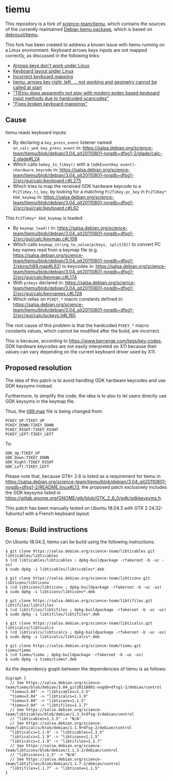 # tiemu

This repository is a fork of [science-team/tiemu](https://salsa.debian.org/science-team/tiemu), which contains the sources of the currently maintained [Debian tiemu package](https://packages.debian.org/buster/tiemu), which is based on [debrouxl/tiemu](https://github.com/debrouxl/tiemu/tree/12284cfc461f325848d0405b5a95fdbd6bba0f8b/tiemu/trunk).

This fork has been created to address a known issue with tiemu running on a Linux environment: Keyboard arrows keys inputs are not mapped correctly, as discussed in the following links:

* [Arrows keys don't work under Linux](https://sourceforge.net/p/gtktiemu/bugs/87)
* [Keyboard layout under Linux](https://sourceforge.net/p/gtktiemu/bugs/66)
* [Incorrect keyboard mapping](https://bugs.launchpad.net/ubuntu/+source/tiemu/+bug/373767)
* [tiemu: arrows key right, left, ... not working and geometry cannot be called at start](https://bugs.debian.org/cgi-bin/bugreport.cgi?bug=610554)
* ["TIEmu does apparently not play with modern evdev based keyboard input methods due to hardcoded scancodes"](https://aur.archlinux.org/packages/tiemu/#comment-640644)
* ["Fixes broken keyboard mappings"](https://github.com/wyatt8740/tiemu3-linux-fixes)

## Cause

tiemu reads keyboard inputs:

* By declaring a `key_press_event` listener named `on_calc_wnd_key_press_event` in: https://salsa.debian.org/science-team/tiemu/blob/debian/3.04_git20110801-nogdb+dfsg1-2/glade/calc-2.glade#L24
* Which calls `hwkey_to_tikey()` with a `(GdkEventKey event)->hardware_keycode` in: https://salsa.debian.org/science-team/tiemu/blob/debian/3.04_git20110801-nogdb+dfsg1-2/src/gui/calc/keyboard.c#L275
* Which tries to map the received GDK hardware keycode to a `Pc2TiKey.ti_key`, by looking for a matching `Pc2TiKey.pc_key` in `Pc2TiKey* kbd_keymap` in: https://salsa.debian.org/science-team/tiemu/blob/debian/3.04_git20110801-nogdb+dfsg1-2/src/gui/calc/keyboard.c#L62

This `Pc2TiKey* kbd_keymap` is loaded:

* By `keymap_load()` in: https://salsa.debian.org/science-team/tiemu/blob/debian/3.04_git20110801-nogdb+dfsg1-2/src/gui/calc/keymap.c#L108
* Which calls `keymap_string_to_value(pckeys, split[0])` to convert PC key names read from a keymap file (e.g. https://salsa.debian.org/science-team/tiemu/blob/debian/3.04_git20110801-nogdb+dfsg1-2/skins/ti89.map#L62) to keycodes in: https://salsa.debian.org/science-team/tiemu/blob/debian/3.04_git20110801-nogdb+dfsg1-2/src/gui/calc/keymap.c#L174
* With `pckeys` declared in: https://salsa.debian.org/science-team/tiemu/blob/debian/3.04_git20110801-nogdb+dfsg1-2/src/gui/calc/keynames.c#L128
* Which relies on `PCKEY_*` macro constants defined in: https://salsa.debian.org/science-team/tiemu/blob/debian/3.04_git20110801-nogdb+dfsg1-2/src/gui/calc/pckeys.h#L185

The root cause of this problem is that the hardcoded `PCKEY_*` macro constants values, which cannot be modified after the build, are incorrect.

This is because, according to https://www.berrange.com/tags/key-codes, GDK hardware keycodes are not easily interpreted on X11 because their values can vary depending on the current keyboard driver used by X11.

## Proposed resolution

The idea of this patch is to avoid handling GDK hardware keycodes and use GDK keysyms instead.

Furthermore, to simplify the code, the idea is to also to let users directly use GDK keysyms in the keymap file.

Thus, the [ti89.map](skins/ti89.map) file is being changed from:

```
PCKEY_UP:TIKEY_UP
PCKEY_DOWN:TIKEY_DOWN
PCKEY_RIGHT:TIKEY_RIGHT
PCKEY_LEFT:TIKEY_LEFT
```

To:

```
GDK_Up:TIKEY_UP
GDK_Down:TIKEY_DOWN
GDK_Right:TIKEY_RIGHT
GDK_Left:TIKEY_LEFT
```

Please note that, because GTK+ 2.6 is listed as a requirement for tiemu in https://salsa.debian.org/science-team/tiemu/blob/debian/3.04_git20110801-nogdb+dfsg1-2/README.linux#L13, the proposed patch exclusively includes the GDK keysyms listed in https://gitlab.gnome.org/GNOME/gtk/blob/GTK_2_6_0/gdk/gdkkeysyms.h.

This patch has been manually tested on Ubuntu 18.04.3 with GTK 2.24.32-1ubuntu1 with a French keyboard layout.

## Bonus: Build instructions

On Ubuntu 18.04.3, tiemu can be build using the following instructions:

```shell
$ git clone https://salsa.debian.org/science-team/libticables.git libticables/libticables
$ (cd libticables/libticables ; dpkg-buildpackage -rfakeroot -b -uc -us)
$ sudo dpkg -i libticables/libticables*.deb

$ git clone https://salsa.debian.org/science-team/libticonv.git libticonv/libticonv
$ (cd libticonv/libticonv ; dpkg-buildpackage -rfakeroot -b -uc -us)
$ sudo dpkg -i libticonv/libticonv*.deb

$ git clone https://salsa.debian.org/science-team/libtifiles.git libtifiles/libtifiles
$ (cd libtifiles/libtifiles ; dpkg-buildpackage -rfakeroot -b -uc -us)
$ sudo dpkg -i libtifiles/libtifiles*.deb

$ git clone https://salsa.debian.org/science-team/libticalcs.git libticalcs/libticalcs
$ (cd libticalcs/libticalcs ; dpkg-buildpackage -rfakeroot -b -uc -us)
$ sudo dpkg -i libticalcs/libticalcs*.deb

$ git clone https://salsa.debian.org/science-team/tiemu.git tiemu/tiemu
$ (cd tiemu/tiemu ; dpkg-buildpackage -rfakeroot -b -uc -us)
$ sudo dpkg -i tiemu/tiemu*.deb
```

As the dependency graph between the dependencies of tiemu is as follows:

```graphviz
digraph {
  // See https://salsa.debian.org/science-team/tiemu/blob/debian/3.04_git20110801-nogdb+dfsg1-2/debian/control
  "tiemu=3.04" -> "libticables=1.3.5"
  "tiemu=3.04" -> "libticalcs=1.1.9"
  "tiemu=3.04" -> "libticonv=1.1.5"
  "tiemu=3.04" -> "libtifiles=1.1.7"
  // See https://salsa.debian.org/science-team/libticables/blob/debian/1.3.5+dfsg-3/debian/control
  // "libticables=1.3.5" -> "N/A"
  // See https://salsa.debian.org/science-team/libticalcs/blob/debian/1.1.9+dfsg-2/debian/control
  "libticalcs=1.1.9" -> "libticables=1.3.5"
  "libticalcs=1.1.9" -> "libticonv=1.1.5"
  "libticalcs=1.1.9" -> "libtifiles=1.1.7"
  // See https://salsa.debian.org/science-team/libticonv/blob/debian/1.1.5-2/debian/control
  // "libticonv=1.1.5" -> "N/A"
  // See https://salsa.debian.org/science-team/libtifiles/blob/debian/1.1.7-2/debian/control
  "libtifiles=1.1.7" -> "libticonv=1.1.5"
}
```
